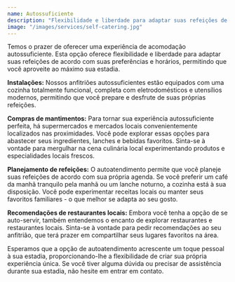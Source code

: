 ```yaml
---
name: Autossuficiente
description: "Flexibilidade e liberdade para adaptar suas refeições de acordo com suas preferências e horários"
image: "/images/services/self-catering.jpg"
---
```


Temos o prazer de oferecer uma experiência de acomodação autossuficiente. Esta opção oferece flexibilidade e liberdade para adaptar suas refeições de acordo com suas preferências e horários, permitindo que você aproveite ao máximo sua estadia.

**Instalações:** Nossos anfitriões autossuficientes estão equipados com uma cozinha totalmente funcional, completa com eletrodomésticos e utensílios modernos, permitindo que você prepare e desfrute de suas próprias refeições.

**Compras de mantimentos:** Para tornar sua experiência autossuficiente perfeita, há supermercados e mercados locais convenientemente localizados nas proximidades. Você pode explorar essas opções para abastecer seus ingredientes, lanches e bebidas favoritos. Sinta-se à vontade para mergulhar na cena culinária local experimentando produtos e especialidades locais frescos.

**Planejamento de refeições:** O autoatendimento permite que você planeje suas refeições de acordo com sua própria agenda. Se você preferir um café da manhã tranquilo pela manhã ou um lanche noturno, a cozinha está à sua disposição. Você pode experimentar receitas locais ou manter seus favoritos familiares - o que melhor se adapta ao seu gosto.

**Recomendações de restaurantes locais:** Embora você tenha a opção de se auto-servir, também entendemos o encanto de explorar restaurantes e restaurantes locais. Sinta-se à vontade para pedir recomendações ao seu anfitrião, que terá prazer em compartilhar seus lugares favoritos na área.

Esperamos que a opção de autoatendimento acrescente um toque pessoal à sua estadia, proporcionando-lhe a flexibilidade de criar sua própria experiência única. Se você tiver alguma dúvida ou precisar de assistência durante sua estadia, não hesite em entrar em contato.
